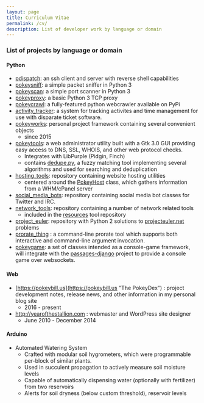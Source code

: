 ```yaml
---
layout: page
title: Curriculum Vitae
permalink: /cv/
description: List of developer work by language or domain
---
```

### List of projects by language or domain

#### Python
  - [pdispatch](https://github.com/wnormandin/pdispatch): an ssh client and server with reverse shell capabilities
  - [pokeysniff](https://github.com/wnormandin/pokeysniff): a simple packet sniffer in Python 3
  - [pokeyscan](https://github.com/wnormandin/pokeyscan): a simple port scanner in Python 3
  - [pokeyproxy](https://github.com/wnormandin/pokeyproxy): a basic Python 3 TCP proxy
  - [pokeycrawl](https://github.com/wnormandin/pokeycrawl "pokeycrawl"): a fully-featured python webcrawler available on PyPi
  - [activity_tracker](https://github.com/wnormandin/activity_tracker "activity_tracker"): a system for tracking activites and time management for use with disparate ticket software.
  - [pokeyworks](https://github.com/wnormandin/pokeyworks "pokeyworks"): personal project framework containing several convenient objects
    - since 2015
  - [pokeytools](https://github.com/wnormandin/pokeytools "pokeytools"): a web administrator utility built with a Gtk 3.0 GUI providing easy access to DNS, SSL, WHOIS, and other web protocol checks.
    - Integrates with LibPurple (Pidgin, Finch)
    - contains [dedupe.py](https://github.com/wnormandin/pokeytools/blob/master/lib/dedupe.py), a fuzzy matching tool implementing several algorithms and used for searching and deduplication
  - [hosting_tools](https://github.com/wnormandin/hosting_tools "hosting_tools"): repository containing website hosting utilities
    - centered around the [PokeyHost](https://github.com/wnormandin/hosting_tools/blob/master/pokeyhost.py "pokeyhost.py") class, which gathers information from a WHM/cPanel server
  - [social_media_bots](https://github.com/wnormandin/social_media_bots "social_media_bots"): repository containing social media bot classes for Twitter and IRC.
  - [network_tools](https://github.com/wnormandin/network_tools "network_tools"): repository containing a number of network related tools
    - included in the [resources](https://github.com/wnormandin/resources) tool repository
  - [project_euler](https://github.com/wnormandin/project_euler "project_euler"): repository with Python 2 solutions to [projecteuler.net](https://projecteuler.net/) problems
  - [prorate_thing](https://github.com/wnormandin/prorate_thing) : a command-line prorate tool which supports both interactive and command-line argument invocation.
  - [pokeygame](https://github.com/wnormandin/pokeygame): a set of classes intended as a console-game framework, will integrate with the [passages-django](https://github.com/wnormandin/passages_django) project to provide a console game over websockets.

#### Web
  - [https://pokeybill.us](https://pokeybill.us "The PokeyDex") : project development notes, release news, and other information in my personal blog site
    - 2016 - present
  - http://yearofthestallion.com : webmaster and WordPress site designer
    - June 2010 - December 2014

#### Arduino
  - Automated Watering System
    - Crafted with modular soil hygrometers, which were programmable per-block of similar plants.
    - Used in succulent propagation to actively measure soil moisture levels
    - Capable of automatically dispensing water (optionally with fertilizer) from two reservoirs
    - Alerts for soil dryness (below custom threshold), reservoir levels
